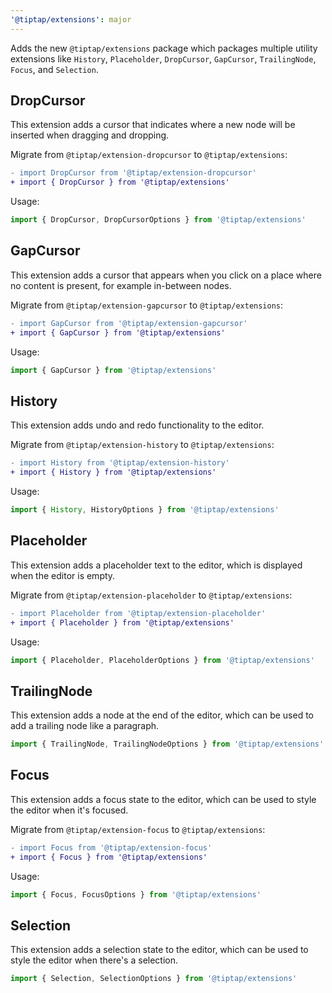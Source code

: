 ```yaml
---
'@tiptap/extensions': major
---
```


Adds the new `@tiptap/extensions` package which packages multiple utility extensions like `History`, `Placeholder`, `DropCursor`, `GapCursor`, `TrailingNode`, `Focus`, and `Selection`.

## DropCursor

This extension adds a cursor that indicates where a new node will be inserted when dragging and dropping.

Migrate from `@tiptap/extension-dropcursor` to `@tiptap/extensions`:

```diff
- import DropCursor from '@tiptap/extension-dropcursor'
+ import { DropCursor } from '@tiptap/extensions'
```

Usage:

```ts
import { DropCursor, DropCursorOptions } from '@tiptap/extensions'
```

## GapCursor

This extension adds a cursor that appears when you click on a place where no content is present, for example in-between nodes.

Migrate from `@tiptap/extension-gapcursor` to `@tiptap/extensions`:

```diff
- import GapCursor from '@tiptap/extension-gapcursor'
+ import { GapCursor } from '@tiptap/extensions'
```

Usage:

```ts
import { GapCursor } from '@tiptap/extensions'
```

## History

This extension adds undo and redo functionality to the editor.

Migrate from `@tiptap/extension-history` to `@tiptap/extensions`:

```diff
- import History from '@tiptap/extension-history'
+ import { History } from '@tiptap/extensions'
```

Usage:

```ts
import { History, HistoryOptions } from '@tiptap/extensions'
```

## Placeholder

This extension adds a placeholder text to the editor, which is displayed when the editor is empty.

Migrate from `@tiptap/extension-placeholder` to `@tiptap/extensions`:

```diff
- import Placeholder from '@tiptap/extension-placeholder'
+ import { Placeholder } from '@tiptap/extensions'
```

Usage:

```ts
import { Placeholder, PlaceholderOptions } from '@tiptap/extensions'
```

## TrailingNode

This extension adds a node at the end of the editor, which can be used to add a trailing node like a paragraph.

```ts
import { TrailingNode, TrailingNodeOptions } from '@tiptap/extensions'
```

## Focus

This extension adds a focus state to the editor, which can be used to style the editor when it's focused.

Migrate from `@tiptap/extension-focus` to `@tiptap/extensions`:

```diff
- import Focus from '@tiptap/extension-focus'
+ import { Focus } from '@tiptap/extensions'
```

Usage:

```ts
import { Focus, FocusOptions } from '@tiptap/extensions'
```

## Selection

This extension adds a selection state to the editor, which can be used to style the editor when there's a selection.

```ts
import { Selection, SelectionOptions } from '@tiptap/extensions'
```
